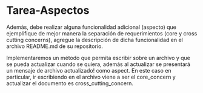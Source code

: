 # Tarea-Aspectos
Además, debe realizar alguna funcionalidad adicional (aspecto) que ejemplifique de mejor manera la separación de requerimientos (core y cross cutting concerns), agregue la descripción de dicha funcionalidad en el archivo README.md de su repositorio.

Implementaremos un método que permita escribir sobre un archivo y  que se pueda actualizar cuando se quiera, además al actualizar se presentará un mensaje de  archivo actualizado! como aspect.
 En  este caso en particular, ir escribiendo en el archivo viene a ser el  core_concern y actualizar el documento es cross_cutting_concern.

